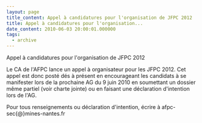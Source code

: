 ```yaml
---
layout: page
title_content: Appel à candidatures pour l'organisation de JFPC 2012
title: Appel à candidatures pour l'organisation...
date_content: 2010-06-03 20:00:01.000000
tags:
  - archive
---
```

Appel à candidatures pour l'organisation de JFPC 2012  
  
Le CA de l'AFPC lance un appel à organisateur pour les JFPC 2012. Cet appel
est donc posté dés à présent en encourageant les candidats à se manifester
lors de la prochaine AG du 9 juin 2010 en soumettant un dossier même partiel
(voir charte jointe) ou en faisant une déclaration d'intention lors de l'AG.  
  
Pour tous renseignements ou déclaration d'intention, écrire à afpc-
sec{@}mines-nantes.fr




